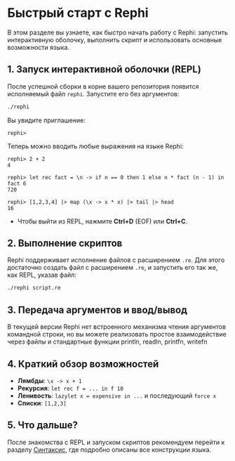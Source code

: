 

# Быстрый старт с Rephi

В этом разделе вы узнаете, как быстро начать работу с Rephi: запустить интерактивную оболочку, выполнить скрипт и использовать основные возможности языка.

## 1. Запуск интерактивной оболочки (REPL)

После успешной сборки в корне вашего репозитория появится исполняемый файл `rephi`. Запустите его без аргументов:

```bash
./rephi
```

Вы увидите приглашение:

```
rephi>
```

Теперь можно вводить любые выражения на языке Rephi:

```repl
rephi> 2 + 2
4

rephi> let rec fact = \n -> if n == 0 then 1 else n * fact (n - 1) in fact 6
720

rephi> [1,2,3,4] |> map (\x -> x * x) |> tail |> head
16

```

* Чтобы выйти из REPL, нажмите **Ctrl+D** (EOF) или **Ctrl+C**.

## 2. Выполнение скриптов

Rephi поддерживает исполнение файлов с расширением `.re`. Для этого достаточно создать файл с расширением `.re`, и запустить его так же, как REPL, указав файл:

```bash
./rephi script.re
```


## 3. Передача аргументов и ввод/вывод

В текущей версии Rephi нет встроенного механизма чтения аргументов командной строки, но вы можете реализовать простое взаимодействие через файлы и стандартные функции println, readln, printfn, writefn


## 4. Краткий обзор возможностей

* **Лямбды**: `\x -> x + 1`
* **Рекурсия**: `let rec f = ... in f 10`
* **Ленивость**: `lazylet x = expensive in ...` и последующий `force x`
* **Списки**: `[1,2,3]`

## 5. Что дальше?

После знакомства с REPL и запуском скриптов рекомендуем перейти к разделу [Синтаксис](syntax.md), где подробно описаны все конструкции языка.

